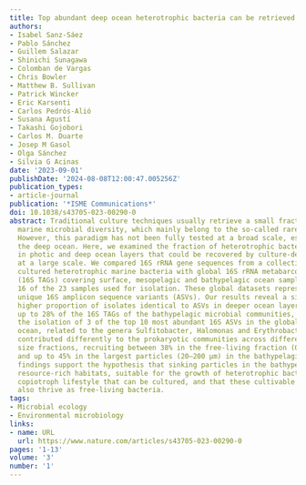 ```yaml
---
title: Top abundant deep ocean heterotrophic bacteria can be retrieved by cultivation
authors:
- Isabel Sanz-Sáez
- Pablo Sánchez
- Guillem Salazar
- Shinichi Sunagawa
- Colomban de Vargas
- Chris Bowler
- Matthew B. Sullivan
- Patrick Wincker
- Eric Karsenti
- Carlos Pedrós-Alió
- Susana Agustí
- Takashi Gojobori
- Carlos M. Duarte
- Josep M Gasol
- Olga Sánchez
- Silvia G Acinas
date: '2023-09-01'
publishDate: '2024-08-08T12:00:47.005256Z'
publication_types:
- article-journal
publication: '*ISME Communications*'
doi: 10.1038/s43705-023-00290-0
abstract: Traditional culture techniques usually retrieve a small fraction of the
  marine microbial diversity, which mainly belong to the so-called rare biosphere.
  However, this paradigm has not been fully tested at a broad scale, especially in
  the deep ocean. Here, we examined the fraction of heterotrophic bacterial communities
  in photic and deep ocean layers that could be recovered by culture-dependent techniques
  at a large scale. We compared 16S rRNA gene sequences from a collection of 2003
  cultured heterotrophic marine bacteria with global 16S rRNA metabarcoding datasets
  (16S TAGs) covering surface, mesopelagic and bathypelagic ocean samples that included
  16 of the 23 samples used for isolation. These global datasets represent 60 322
  unique 16S amplicon sequence variants (ASVs). Our results reveal a significantly
  higher proportion of isolates identical to ASVs in deeper ocean layers reaching
  up to 28% of the 16S TAGs of the bathypelagic microbial communities, which included
  the isolation of 3 of the top 10 most abundant 16S ASVs in the global bathypelagic
  ocean, related to the genera Sulfitobacter, Halomonas and Erythrobacter. These isolates
  contributed differently to the prokaryotic communities across different plankton
  size fractions, recruiting between 38% in the free-living fraction (0.2–0.8 µm)
  and up to 45% in the largest particles (20–200 µm) in the bathypelagic ocean. Our
  findings support the hypothesis that sinking particles in the bathypelagic act as
  resource-rich habitats, suitable for the growth of heterotrophic bacteria with a
  copiotroph lifestyle that can be cultured, and that these cultivable bacteria can
  also thrive as free-living bacteria.
tags:
- Microbial ecology
- Environmental microbiology
links:
- name: URL
  url: https://www.nature.com/articles/s43705-023-00290-0
pages: '1-13'
volume: '3'
number: '1'
---
```

